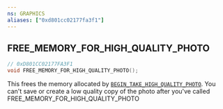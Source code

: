 ```yaml
---
ns: GRAPHICS
aliases: ["0xd801cc02177fa3f1"]
---
```

## FREE_MEMORY_FOR_HIGH_QUALITY_PHOTO

```c
// 0xD801CC02177FA3F1
void FREE_MEMORY_FOR_HIGH_QUALITY_PHOTO();
```

This frees the memory allocated by [`BEGIN_TAKE_HIGH_QUALITY_PHOTO`](#_0xA67C35C56EB1BD9D). You can't save or create a low quality copy of the photo after you've called FREE_MEMORY_FOR_HIGH_QUALITY_PHOTO

